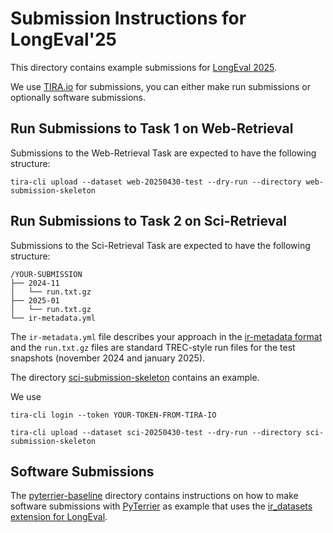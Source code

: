# Submission Instructions for LongEval'25

This directory contains example submissions for [LongEval 2025](https://clef-longeval.github.io/).

We use [TIRA.io](https://www.tira.io/) for submissions, you can either make run submissions or optionally software submissions.

## Run Submissions to Task 1 on Web-Retrieval

Submissions to the Web-Retrieval Task are expected to have the following structure:

```
tira-cli upload --dataset web-20250430-test --dry-run --directory web-submission-skeleton
```

## Run Submissions to Task 2 on Sci-Retrieval

Submissions to the Sci-Retrieval Task are expected to have the following structure:

```
/YOUR-SUBMISSION
├── 2024-11
│   └── run.txt.gz
├── 2025-01
│   └── run.txt.gz
└── ir-metadata.yml
```

The `ir-metadata.yml` file describes your approach in the [ir-metadata format](https://www.ir-metadata.org/) and the `run.txt.gz` files are standard TREC-style run files for the test snapshots (november 2024 and january 2025).

The directory [sci-submission-skeleton](sci-submission-skeleton) contains an example.

We use 

```
tira-cli login --token YOUR-TOKEN-FROM-TIRA-IO
```


```
tira-cli upload --dataset sci-20250430-test --dry-run --directory sci-submission-skeleton
```

## Software Submissions

The [pyterrier-baseline](pyterrier-baseline) directory contains instructions on how to make software submissions with [PyTerrier](https://github.com/terrier-org/pyterrier) as example that uses the [ir_datasets extension for LongEval](https://github.com/clef-longeval/ir-datasets-longeval).
